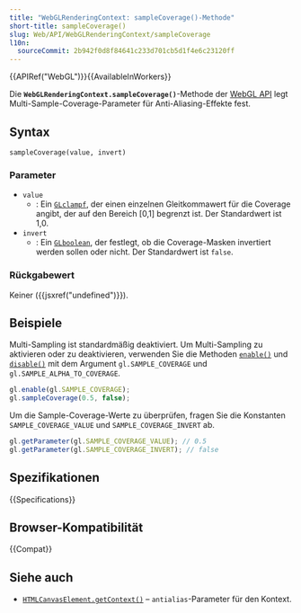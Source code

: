 ```yaml
---
title: "WebGLRenderingContext: sampleCoverage()-Methode"
short-title: sampleCoverage()
slug: Web/API/WebGLRenderingContext/sampleCoverage
l10n:
  sourceCommit: 2b942f0d8f84641c233d701cb5d1f4e6c23120ff
---
```


{{APIRef("WebGL")}}{{AvailableInWorkers}}

Die **`WebGLRenderingContext.sampleCoverage()`**-Methode der
[WebGL API](/de/docs/Web/API/WebGL_API) legt Multi-Sample-Coverage-Parameter
für Anti-Aliasing-Effekte fest.

## Syntax

```js-nolint
sampleCoverage(value, invert)
```

### Parameter

- `value`
  - : Ein [`GLclampf`](/de/docs/Web/API/WebGL_API/Types), der einen einzelnen Gleitkommawert für die Coverage angibt, der auf den Bereich \[0,1] begrenzt ist. Der Standardwert ist 1,0.
- `invert`
  - : Ein [`GLboolean`](/de/docs/Web/API/WebGL_API/Types), der festlegt, ob die Coverage-Masken invertiert werden sollen oder nicht. Der Standardwert ist `false`.

### Rückgabewert

Keiner ({{jsxref("undefined")}}).

## Beispiele

Multi-Sampling ist standardmäßig deaktiviert. Um Multi-Sampling zu aktivieren oder zu deaktivieren, verwenden Sie die
Methoden [`enable()`](/de/docs/Web/API/WebGLRenderingContext/enable) und
[`disable()`](/de/docs/Web/API/WebGLRenderingContext/disable) mit dem Argument
`gl.SAMPLE_COVERAGE` und `gl.SAMPLE_ALPHA_TO_COVERAGE`.

```js
gl.enable(gl.SAMPLE_COVERAGE);
gl.sampleCoverage(0.5, false);
```

Um die Sample-Coverage-Werte zu überprüfen, fragen Sie die Konstanten `SAMPLE_COVERAGE_VALUE` und
`SAMPLE_COVERAGE_INVERT` ab.

```js
gl.getParameter(gl.SAMPLE_COVERAGE_VALUE); // 0.5
gl.getParameter(gl.SAMPLE_COVERAGE_INVERT); // false
```

## Spezifikationen

{{Specifications}}

## Browser-Kompatibilität

{{Compat}}

## Siehe auch

- [`HTMLCanvasElement.getContext()`](/de/docs/Web/API/HTMLCanvasElement/getContext) – `antialias`-Parameter für
  den Kontext.
